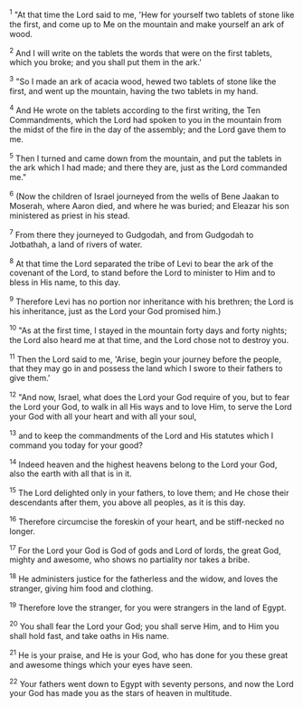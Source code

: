 <sup>1</sup> 
"At that time the Lord said to me, 'Hew for yourself two tablets of stone like the first, and come up to Me on the mountain and make yourself an ark of wood. 

<sup>2</sup> 
And I will write on the tablets the words that were on the first tablets, which you broke; and you shall put them in the ark.' 

<sup>3</sup> 
"So I made an ark of acacia wood, hewed two tablets of stone like the first, and went up the mountain, having the two tablets in my hand. 

<sup>4</sup> 
And He wrote on the tablets according to the first writing, the Ten Commandments, which the Lord had spoken to you in the mountain from the midst of the fire in the day of the assembly; and the Lord gave them to me. 

<sup>5</sup> 
Then I turned and came down from the mountain, and put the tablets in the ark which I had made; and there they are, just as the Lord commanded me." 

<sup>6</sup> 
(Now the children of Israel journeyed from the wells of Bene Jaakan to Moserah, where Aaron died, and where he was buried; and Eleazar his son ministered as priest in his stead. 

<sup>7</sup> 
From there they journeyed to Gudgodah, and from Gudgodah to Jotbathah, a land of rivers of water. 

<sup>8</sup> 
At that time the Lord separated the tribe of Levi to bear the ark of the covenant of the Lord, to stand before the Lord to minister to Him and to bless in His name, to this day. 

<sup>9</sup> 
Therefore Levi has no portion nor inheritance with his brethren; the Lord is his inheritance, just as the Lord your God promised him.) 

<sup>10</sup> 
"As at the first time, I stayed in the mountain forty days and forty nights; the Lord also heard me at that time, and the Lord chose not to destroy you. 

<sup>11</sup> 
Then the Lord said to me, 'Arise, begin your journey before the people, that they may go in and possess the land which I swore to their fathers to give them.' 

<sup>12</sup> 
"And now, Israel, what does the Lord your God require of you, but to fear the Lord your God, to walk in all His ways and to love Him, to serve the Lord your God with all your heart and with all your soul, 

<sup>13</sup> 
and to keep the commandments of the Lord and His statutes which I command you today for your good? 

<sup>14</sup> 
Indeed heaven and the highest heavens belong to the Lord your God, also the earth with all that is in it. 

<sup>15</sup> 
The Lord delighted only in your fathers, to love them; and He chose their descendants after them, you above all peoples, as it is this day. 

<sup>16</sup> 
Therefore circumcise the foreskin of your heart, and be stiff-necked no longer. 

<sup>17</sup> 
For the Lord your God is God of gods and Lord of lords, the great God, mighty and awesome, who shows no partiality nor takes a bribe. 

<sup>18</sup> 
He administers justice for the fatherless and the widow, and loves the stranger, giving him food and clothing. 

<sup>19</sup> 
Therefore love the stranger, for you were strangers in the land of Egypt. 

<sup>20</sup> 
You shall fear the Lord your God; you shall serve Him, and to Him you shall hold fast, and take oaths in His name. 

<sup>21</sup> 
He is your praise, and He is your God, who has done for you these great and awesome things which your eyes have seen. 

<sup>22</sup> 
Your fathers went down to Egypt with seventy persons, and now the Lord your God has made you as the stars of heaven in multitude.